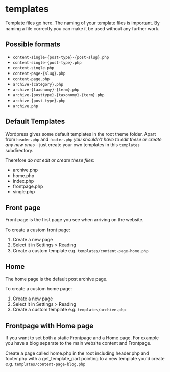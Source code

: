 # templates

Template files go here. The naming of your template files is important. By naming a file correctly you can make it be used without any further work.

## Possible formats

 * `content-single-{post-type}-{post-slug}.php`
 * `content-single-{post-type}.php`
 * `content-single.php`
 * `content-page-{slug}.php`
 * `content-page.php`
 * `archive-{category}.php`
 * `archive-{taxonomy}-{term}.php`
 * `archive-{posttype}-{taxonomy}-{term}.php`
 * `archive-{post-type}.php`
 * `archive.php`

## Default Templates

Wordpress gives some default templates in the root theme folder. Apart from `header.php` and `footer.php` *you shouldn't have to edit these or create any new ones* - just create your own templates in this `templates` subdirectory.

Therefore *do not edit or create these files*:

* archive.php
* home.php
* index.php
* frontpage.php
* single.php

## Front page

Front page is the first page you see when arriving on the website.

To create a custom front page:

1. Create a new page
2. Select it in Settings > Reading
3. Create a custom template e.g. `templates/content-page-home.php`

## Home

The home page is the default post archive page.

To create a custom home page:

1. Create a new page
2. Select it in Settings > Reading
3. Create a custom template e.g. `templates/archive.php`

## Frontpage with Home page

If you want to set both a static Frontpage and a Home page. For example you have a blog separate to the main website content and Frontpage.

Create a page called home.php in the root including header.php and footer.php with a get_template_part pointing to a new template you'd create e.g. `templates/content-page-blog.php`
